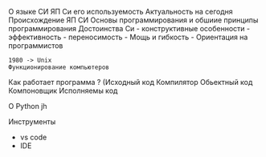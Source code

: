 О языке СИ
	ЯП Си его используемость Актуальность на сегодня 
	Происхождение ЯП СИ
	Основы программирования и обшиие принципы программирования
	Достоинства Си
	- конструктивные особенности
	- эффективность
	- переносимость
	- Мощь и гибкость
	- Ориентация на программистов
	
	1980 -> Unix
	Функционирование компьютеров

Как работает программа ? (Исходный код Компилятор Обьектный код Компоновщик Исполняемы код

О Python
	jh

Инструменты
 - vs code 
 - IDE